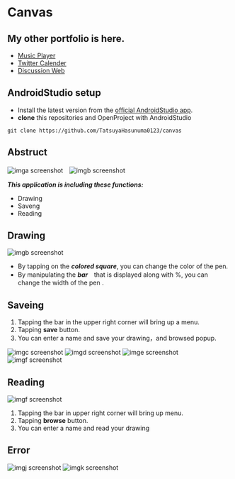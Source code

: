 # Canvas

## My other portfolio is here.
- [Music Player](https://github.com/TatsuyaHasunuma0123/MusicPlayer)
- [Twitter Calender](https://github.com/TatsuyaHasunuma0123/Calendar)
- [Discussion Web](https://github.com/TatsuyaHasunuma0123/Discuss)


## AndroidStudio setup
- Install the latest version from the [official AndroidStudio app](https://developer.android.com/studio). 
- **clone** this repositories and OpenProject with AndroidStudio
```
git clone https://github.com/TatsuyaHasunuma0123/canvas
```

## Abstruct
![imga screenshot](./images/img_a.png)　![imgb screenshot](./images/img_b.png)

***This application is including these functions:***
- Drawing
- Saveng
- Reading

## Drawing
![imgb screenshot](./images/img_b.png)
- By tapping on the ***colored square***, you can change the color of the pen.
- By manipulating the ***bar***　that is displayed along with %, you can change the width of the pen .

## Saveing
1. Tapping the bar in the upper right corner will bring up a menu.
2. Tapping **save** button.
3. You can enter a name and save your drawing，and browsed popup.

![imgc screenshot](./images/img_c.png) ![imgd screenshot](./images/img_d.png) 
![imge screenshot](./images/img_e.png) ![imgf screenshot](./images/img_f.png)   


## Reading
![imgf screenshot](./images/img_j.png) 
1. Tapping the bar in upper right corner will bring up menu.
2. Tapping **browse** button.
3. You can enter a name and read your drawing

## Error
![imgj screenshot](./images/img_j.png) ![imgk screenshot](./images/img_k.png)  







